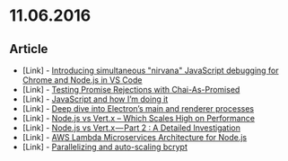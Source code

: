 # 11.06.2016

## Article

- \[Link\] - [Introducing simultaneous "nirvana" JavaScript debugging for Chrome and Node.js in VS Code](https://medium.com/@auchenberg/introducing-simultaneous-nirvana-javascript-debugging-for-node-js-and-chrome-in-vs-code-d898a4011ab1#.vlcay9xzw)
- \[Link\] - [Testing Promise Rejections with Chai-As-Promised](https://medium.com/earnest-engineering/testing-promise-rejections-with-chai-as-promised-c65c7c33f329#.m9ag50zfy)
- \[Link\] - [JavaScript and how I’m doing it](https://medium.com/@fjlaubscher/javascript-and-how-im-doing-it-97d6056d2279#.ndc7w03w6)
- \[Link\] - [Deep dive into Electron’s main and renderer processes](https://medium.com/@ccnokes/deep-dive-into-electrons-main-and-renderer-processes-7a9599d5c9e2#.r2gwsfvf1)
- \[Link\] - [Node.js vs Vert.x – Which Scales High on Performance](https://www.agriya.com/blog/2016/09/07/nodejs-vs-vertx-which-scales-high-on-performance/)
- \[Link\] - [Node.js vs Vert.x — Part 2 : A Detailed Investigation](https://medium.com/@jameswilliam723/node-js-vs-vert-x-part-2-a-detailed-investigation-225e79d1f123#.f8f8zc3e3)
- \[Link\] - [AWS Lambda Microservices Architecture for Node.js](https://medium.com/getty-logs/a-aws-lambda-microservices-architecture-for-node-js-4513799101d4#.blsmm0u1q)
- \[Link\] - [Parallelizing and auto-scaling bcrypt](https://auth0.engineering/bcrypt-as-a-service-9e71707bda47#.dd8b14r7s)
